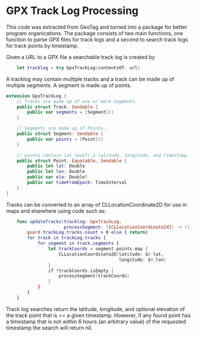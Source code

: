 # GPX Track Log Processing

This code was extracted from GeoTag and turned into a package for
better program organications.  The package consists of two main functions,
one function to parse GPX files for track logs and a second to search
track logs for track points by timestamp.

Given a URL to a GPX file a searchable track log is created by

```swift
    let tracklog = try GpxTrackLog(contentsOf: url)
```

A tracklog may contain multiple tracks and a track can be made up of multiple
segments. A segment is made up of points.

```swift
extension GpxTrackLog {
    // Tracks are made up of one or more Segments.
    public struct Track: Sendable {
        public var segments = [Segment]()
    }

    // Segments are made up of Points.
    public struct Segment: Sendable {
        public var points = [Point]()
    }

    // points contain (at least) a latitude, longitude, and timestamp.
    public struct Point: Equatable, Sendable {
        public let lat: Double
        public let lon: Double
        public var ele: Double?
        public var timeFromEpoch: TimeInterval
    }
}
```

Tracks can be converted to an array of CLLocationCoordinate2D for use in
maps and elsewhere using code such as:

```swift
    func updateTracks(tracklog: GpxTrackLog,
                      processSegment: ([CLLocationCoordinate2d]) -> ())
        guard trackLog.tracks.count > 0 else { return}
        for track in trackLog.tracks {
            for segment in track.segments {
                let trackCoords = segment.points.map {
                    CLLocationCoordinate2D(latitude: $0.lat,
                                           longitude: $0.lon)
                }
                if !trackCoords.isEmpty {
                    processSegment(trackCoords)
                }
            }
        }
    }
```

Track log searches return the latitude, longitude, and optional elevation of
the track point that is <= a given timestamp.  However, if any found point
has a timestamp that is not within 6 hours (an arbitrary value) of the
requested timestamp the search will return nil.

